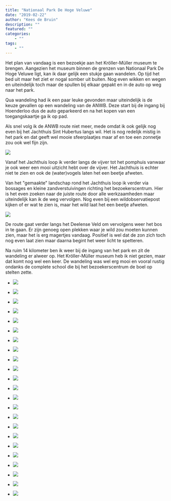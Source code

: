 ```yaml
---
title: "Nationaal Park De Hoge Veluwe"
date: "2019-02-22"
author: "Kees de Bruin"
description: ""
featured: ""
categories:
    - ""
tags:
    - ""
---
```


Het plan van vandaag is een bezoekje aan het Kröller-Müller museum te brengen. Aangezien het museum binnen de grenzen van Nationaal Park De Hoge Veluwe ligt, kan ik daar gelijk een stukje gaan wandelen. Op tijd het bed uit maar het ziet er nogal somber uit buiten. Nog even wikken en wegen en uiteindelijk toch maar de spullen bij elkaar gepakt en in de auto op weg naar het park.

Qua wandeling had ik een paar leuke gevonden maar uiteindelijk is de keuze gevallen op een wandeling van de ANWB. Deze start bij de ingang bij Hoenderloo dus de auto geparkeerd en na het kopen van een toegangskaartje ga ik op pad.

Als snel volg ik de ANWB route niet meer, mede omdat ik ook gelijk nog even bij het Jachthuis Sint Hubertus langs wil. Het is nog redelijk mistig in het park en dat geeft wel mooie sfeerplaatjes maar af en toe een zonnetje zou ook wel fijn zijn.

![](https://www.halfje-bruin.nl/app/uploads/2019/02/20190222-hoge-veluwe-0024-1.jpg)

Vanaf het Jachthuis loop ik verder langs de vijver tot het pomphuis vanwaar je ook weer een mooi uitzicht hebt over de vijver. Het Jachthuis is echter niet te zien en ook de (water)vogels laten het een beetje afweten.

Van het "gemaakte" landschap rond het Jachthuis loop ik verder via bossages en kleine zandverstuivingen richting het bezoekerscentrum. Hier is het even zoeken naar de juiste route door alle werkzaamheden maar uiteindelijk kan ik de weg vervolgen. Nog even bij een wildobservatiepost kijken of er wat te zien is, maar het wild laat het een beetje afweten.

![](https://www.halfje-bruin.nl/app/uploads/2019/02/20190222-hoge-veluwe-0066-1.jpg)

De route gaat verder langs het Deelense Veld om vervolgens weer het bos in te gaan. Er zijn genoeg open plekken waar je wild zou moeten kunnen zien, maar het is erg magertjes vandaag. Positief is wel dat de zon zich toch nog even laat zien maar daarna begint het weer licht te spetteren.

Na ruim 14 kilometer ben ik weer bij de ingang van het park en zit de wandeling er alweer op. Het Kröller-Müller museum heb ik niet gezien, maar dat komt nog wel een keer. De wandeling was wel erg mooi en vooral rustig ondanks de complete school die bij het bezoekerscentrum de boel op stelten zette.

- ![](https://www.halfje-bruin.nl/app/uploads/2019/02/20190222-hoge-veluwe-0001-1.jpg)
    
- ![](https://www.halfje-bruin.nl/app/uploads/2019/02/20190222-hoge-veluwe-0003-1.jpg)
    
- ![](https://www.halfje-bruin.nl/app/uploads/2019/02/20190222-hoge-veluwe-0006-1.jpg)
    
- ![](https://www.halfje-bruin.nl/app/uploads/2019/02/20190222-hoge-veluwe-0007-1.jpg)
    
- ![](https://www.halfje-bruin.nl/app/uploads/2019/02/20190222-hoge-veluwe-0009-1.jpg)
    
- ![](https://www.halfje-bruin.nl/app/uploads/2019/02/20190222-hoge-veluwe-0011-1.jpg)
    
- ![](https://www.halfje-bruin.nl/app/uploads/2019/02/20190222-hoge-veluwe-0014-1.jpg)
    
- ![](https://www.halfje-bruin.nl/app/uploads/2019/02/20190222-hoge-veluwe-0016-1.jpg)
    
- ![](https://www.halfje-bruin.nl/app/uploads/2019/02/20190222-hoge-veluwe-0022-1.jpg)
    
- ![](https://www.halfje-bruin.nl/app/uploads/2019/02/20190222-hoge-veluwe-0024-1.jpg)
    
- ![](https://www.halfje-bruin.nl/app/uploads/2019/02/20190222-hoge-veluwe-0030-1.jpg)
    
- ![](https://www.halfje-bruin.nl/app/uploads/2019/02/20190222-hoge-veluwe-0031-1.jpg)
    
- ![](https://www.halfje-bruin.nl/app/uploads/2019/02/20190222-hoge-veluwe-0035-1.jpg)
    
- ![](https://www.halfje-bruin.nl/app/uploads/2019/02/20190222-hoge-veluwe-0039-1.jpg)
    
- ![](https://www.halfje-bruin.nl/app/uploads/2019/02/20190222-hoge-veluwe-0046-1.jpg)
    
- ![](https://www.halfje-bruin.nl/app/uploads/2019/02/20190222-hoge-veluwe-0058-1.jpg)
    
- ![](https://www.halfje-bruin.nl/app/uploads/2019/02/20190222-hoge-veluwe-0059-1.jpg)
    
- ![](https://www.halfje-bruin.nl/app/uploads/2019/02/20190222-hoge-veluwe-0060-1.jpg)
    
- ![](https://www.halfje-bruin.nl/app/uploads/2019/02/20190222-hoge-veluwe-0064-1.jpg)
    
- ![](https://www.halfje-bruin.nl/app/uploads/2019/02/20190222-hoge-veluwe-0066-1.jpg)
    
- ![](https://www.halfje-bruin.nl/app/uploads/2019/02/20190222-hoge-veluwe-0067-1.jpg)
    
- ![](https://www.halfje-bruin.nl/app/uploads/2019/02/20190222-hoge-veluwe-0070-1.jpg)
    
- ![](https://www.halfje-bruin.nl/app/uploads/2019/02/20190222-hoge-veluwe-0074-1.jpg)
